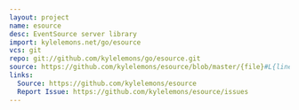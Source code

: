 ```yaml
---
layout: project
name: esource
desc: EventSource server library
import: kylelemons.net/go/esource
vcs: git
repo: git://github.com/kylelemons/go/esource.git
source: https://github.com/kylelemons/esource/blob/master/{file}#L{line}
links:
  Source: https://github.com/kylelemons/esource
  Report Issue: https://github.com/kylelemons/esource/issues
---
```

